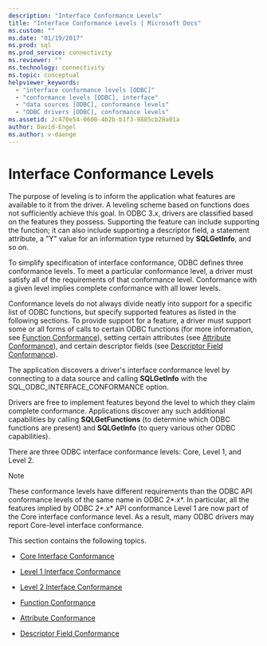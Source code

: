 ```yaml
---
description: "Interface Conformance Levels"
title: "Interface Conformance Levels | Microsoft Docs"
ms.custom: ""
ms.date: "01/19/2017"
ms.prod: sql
ms.prod_service: connectivity
ms.reviewer: ""
ms.technology: connectivity
ms.topic: conceptual
helpviewer_keywords: 
  - "interface conformance levels [ODBC]"
  - "conformance levels [ODBC], interface"
  - "data sources [ODBC], conformance levels"
  - "ODBC drivers [ODBC], conformance levels"
ms.assetid: 2c470e54-0600-4b2b-b1f3-9885cb28a01a
author: David-Engel
ms.author: v-daenge
---
```

# Interface Conformance Levels
The purpose of leveling is to inform the application what features are available to it from the driver. A leveling scheme based on functions does not sufficiently achieve this goal. In ODBC 3.*x*, drivers are classified based on the features they possess. Supporting the feature can include supporting the function; it can also include supporting a descriptor field, a statement attribute, a "Y" value for an information type returned by **SQLGetInfo**, and so on.  
  
 To simplify specification of interface conformance, ODBC defines three conformance levels. To meet a particular conformance level, a driver must satisfy all of the requirements of that conformance level. Conformance with a given level implies complete conformance with all lower levels.  
  
 Conformance levels do not always divide neatly into support for a specific list of ODBC functions, but specify supported features as listed in the following sections. To provide support for a feature, a driver must support some or all forms of calls to certain ODBC functions (for more information, see [Function Conformance](../../../odbc/reference/develop-app/function-conformance.md)), setting certain attributes (see [Attribute Conformance](../../../odbc/reference/develop-app/attribute-conformance.md)), and certain descriptor fields (see [Descriptor Field Conformance](../../../odbc/reference/develop-app/descriptor-field-conformance.md)).  
  
 The application discovers a driver's interface conformance level by connecting to a data source and calling **SQLGetInfo** with the SQL_ODBC_INTERFACE_CONFORMANCE option.  
  
 Drivers are free to implement features beyond the level to which they claim complete conformance. Applications discover any such additional capabilities by calling **SQLGetFunctions** (to determine which ODBC functions are present) and **SQLGetInfo** (to query various other ODBC capabilities).  
  
 There are three ODBC interface conformance levels: Core, Level 1, and Level 2.  
  
> [!NOTE]
>  These conformance levels have different requirements than the ODBC API conformance levels of the same name in ODBC 2*.x*. In particular, all the features implied by ODBC 2*.x* API conformance Level 1 are now part of the Core interface conformance level. As a result, many ODBC drivers may report Core-level interface conformance.  
  
 This section contains the following topics.  
  
-   [Core Interface Conformance](../../../odbc/reference/develop-app/core-interface-conformance.md)  
  
-   [Level 1 Interface Conformance](../../../odbc/reference/develop-app/level-1-interface-conformance.md)  
  
-   [Level 2 Interface Conformance](../../../odbc/reference/develop-app/level-2-interface-conformance.md)  
  
-   [Function Conformance](../../../odbc/reference/develop-app/function-conformance.md)  
  
-   [Attribute Conformance](../../../odbc/reference/develop-app/attribute-conformance.md)  
  
-   [Descriptor Field Conformance](../../../odbc/reference/develop-app/descriptor-field-conformance.md)
